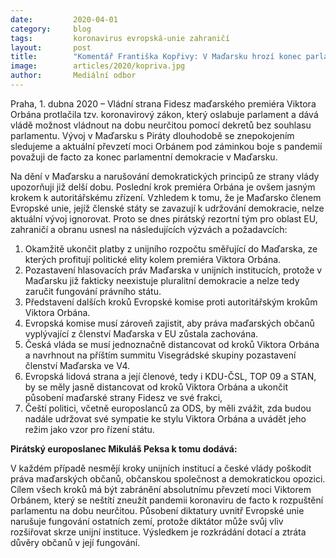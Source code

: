 ```yaml
---
date:         2020-04-01
category:     blog
tags:         koronavirus evropská-unie zahraničí
layout:       post
title:        "Komentář Františka Kopřivy: V Maďarsku hrozí konec parlamentní demokracie. Další kroky premiéra vyžadují reakci"
image:        articles/2020/kopriva.jpg
author:       Mediální odbor
--- 
```




Praha, 1. dubna 2020 – Vládní strana Fidesz maďarského premiéra Viktora Orbána protlačila tzv. koronavirový zákon, který oslabuje parlament a dává vládě možnost vládnout na dobu neurčitou pomocí dekretů bez souhlasu parlamentu. Vývoj v Maďarsku s Piráty dlouhodobě se znepokojením sledujeme a aktuální převzetí moci Orbánem pod záminkou boje s pandemií považuji de facto za konec parlamentní demokracie v Maďarsku. 

Na dění v Maďarsku a narušování demokratických principů ze strany vlády upozorňuji již delší dobu. Poslední krok premiéra Orbána je ovšem jasným krokem k autoritářskému zřízení. Vzhledem k tomu, že je Maďarsko členem Evropské unie, jejíž členské státy se zavazují k udržování demokracie, nelze aktuální vývoj ignorovat. Proto se dnes pirátský rezortní tým pro oblast EU, zahraničí a obranu usnesl na následujících výzvách a požadavcích: 

1. Okamžitě ukončit platby z unijního rozpočtu směřující do Maďarska, ze kterých profitují politické elity kolem premiéra Viktora Orbána. 
2. Pozastavení hlasovacích práv Maďarska v unijních institucích, protože v Maďarsku již fakticky neexistuje pluralitní demokracie a nelze tedy zaručit fungování právního státu. 
3. Představení dalších kroků Evropské komise proti autoritářským krokům Viktora Orbána. 
4. Evropská komise musí zároveň zajistit, aby práva maďarských občanů vyplývající z členství Maďarska v EU zůstala zachována.
5. Česká vláda se musí jednoznačně distancovat od kroků Viktora Orbána a navrhnout na příštím summitu Visegrádské skupiny pozastavení členství Maďarska ve V4.
6. Evropská lidová strana a její členové, tedy i KDU-ČSL, TOP 09 a STAN, by se měly jasně distancovat od kroků Viktora Orbána a ukončit působení maďarské strany Fidesz ve své frakci, 
7. Čeští politici, včetně europoslanců za ODS, by měli zvážit, zda budou nadále udržovat své sympatie ke stylu Viktora Orbána a uvádět jeho režim jako vzor pro řízení státu. 
 

**Pirátský europoslanec Mikuláš Peksa k tomu dodává:**

V každém případě nesmějí kroky unijních institucí a české vlády poškodit práva maďarských občanů, občanskou společnost a demokratickou opozici. Cílem všech kroků má být zabránění absolutnímu převzetí moci Viktorem Orbánem, který se neštítí zneužít pandemii koronaviru de facto k rozpuštění parlamentu na dobu neurčitou. Působení diktatury uvnitř Evropské unie narušuje fungování ostatních zemí, protože diktátor může svůj vliv rozšiřovat skrze unijní instituce. Výsledkem je rozkrádání dotací a ztráta důvěry občanů v její fungování.

 
